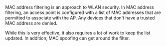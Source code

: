 MAC address filtering is an approach to WLAN security. In MAC address filtering, an access point is configured with a list of MAC addresses that are permitted to associate with the AP. Any devices that don't have a trusted MAC address are denied.

While this is very effective, it also requires a lot of work to keep the list updated. In addition, MAC spoofing can get around the filter.